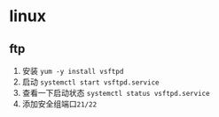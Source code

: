 # linux
## ftp
1. 安装 `yum -y install vsftpd`
2. 启动 `systemctl start vsftpd.service`
3. 查看一下启动状态 `systemctl status vsftpd.service`
4. 添加安全组端口`21/22`
